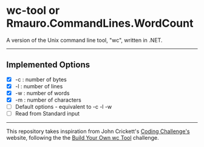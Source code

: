 # wc-tool or Rmauro.CommandLines.WordCount

A version of the Unix command line tool, "wc", written in .NET.

---

## Implemented Options

- [x] -c : number of bytes
- [x] -l : number of lines
- [x] -w : number of words
- [x] -m : number of characters
- [ ] Default options - equivalent to -c -l -w
- [ ] Read from Standard input

---

This repository takes inspiration from John Crickett's [Coding Challenge's](https://codingchallenges.fyi/) website, following the the [Build Your Own wc Tool](https://codingchallenges.fyi/challenges/challenge-wc) challenge. 
